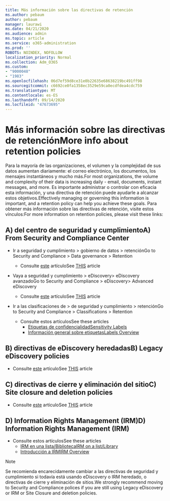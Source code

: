 ```yaml
---
title: Más información sobre las directivas de retención
ms.author: pebaum
author: pebaum
manager: laurawi
ms.date: 04/21/2020
ms.audience: admin
ms.topic: article
ms.service: o365-administration
ms.prod: ''
ROBOTS: NOINDEX, NOFOLLOW
localization_priority: Normal
ms.collection: Adm_O365
ms.custom:
- "9000048"
- "1983"
ms.openlocfilehash: 06d7ef59d8ce31e0b22635e68638219bc491ff98
ms.sourcegitcommit: c6692ce0fa1358ec3529e59ca0ecdfdea4cdc759
ms.translationtype: MT
ms.contentlocale: es-ES
ms.lasthandoff: 09/14/2020
ms.locfileid: "47673695"
---
```

# <a name="more-info-about-retention-policies"></a><span data-ttu-id="1b194-102">Más información sobre las directivas de retención</span><span class="sxs-lookup"><span data-stu-id="1b194-102">More info about retention policies</span></span>

<span data-ttu-id="1b194-103">Para la mayoría de las organizaciones, el volumen y la complejidad de sus datos aumentan diariamente: el correo electrónico, los documentos, los mensajes instantáneos y mucho más.</span><span class="sxs-lookup"><span data-stu-id="1b194-103">For most organizations, the volume and complexity of their data is increasing daily - email, documents, instant messages, and more.</span></span> <span data-ttu-id="1b194-104">Es importante administrar o controlar con eficacia esta información, y una directiva de retención puede ayudarle a alcanzar estos objetivos.</span><span class="sxs-lookup"><span data-stu-id="1b194-104">Effectively managing or governing this information is important, and a retention policy can help you achieve these goals.</span></span> <span data-ttu-id="1b194-105">Para obtener más información sobre las directivas de retención, visite estos vínculos:</span><span class="sxs-lookup"><span data-stu-id="1b194-105">For more information on retention policies, please visit these links:</span></span>

## <a name="a-from-security-and-compliance-center"></a><span data-ttu-id="1b194-106">A) del centro de seguridad y cumplimiento</span><span class="sxs-lookup"><span data-stu-id="1b194-106">A) From Security and Compliance Center</span></span>

- <span data-ttu-id="1b194-107">Ir a seguridad y cumplimiento > gobierno de datos > retención</span><span class="sxs-lookup"><span data-stu-id="1b194-107">Go to Security and Compliance > Data governance > Retention</span></span>
  - <span data-ttu-id="1b194-108">Consulte [este](https://docs.microsoft.com/microsoft-365/compliance/retention-policies) artículo</span><span class="sxs-lookup"><span data-stu-id="1b194-108">See [THIS](https://docs.microsoft.com/microsoft-365/compliance/retention-policies) article</span></span>

- <span data-ttu-id="1b194-109">Vaya a seguridad y cumplimiento > eDiscovery> eDiscovery avanzado</span><span class="sxs-lookup"><span data-stu-id="1b194-109">Go to Security and Compliance > eDiscovery> Advanced eDiscovery</span></span> 
  - <span data-ttu-id="1b194-110">Consulte [este](https://docs.microsoft.com/microsoft-365/compliance/ediscovery-cases) artículo</span><span class="sxs-lookup"><span data-stu-id="1b194-110">See [THIS](https://docs.microsoft.com/microsoft-365/compliance/ediscovery-cases) article</span></span>

- <span data-ttu-id="1b194-111">Ir a las clasificaciones de > de seguridad y cumplimiento > retención</span><span class="sxs-lookup"><span data-stu-id="1b194-111">Go to Security and Compliance > Classifications > Retention</span></span>
  - <span data-ttu-id="1b194-112">Consulte estos artículos</span><span class="sxs-lookup"><span data-stu-id="1b194-112">See these articles</span></span>
    - [<span data-ttu-id="1b194-113">Etiquetas de confidencialidad</span><span class="sxs-lookup"><span data-stu-id="1b194-113">Sensitivity Labels</span></span>](https://docs.microsoft.com/microsoft-365/compliance/sensitivity-labels)
    - [<span data-ttu-id="1b194-114">Información general sobre etiquetas</span><span class="sxs-lookup"><span data-stu-id="1b194-114">Labels Overview</span></span>](https://docs.microsoft.com/microsoft-365/compliance/labels)

## <a name="b-legacy-ediscovery-policies"></a><span data-ttu-id="1b194-115">B) directivas de eDiscovery heredadas</span><span class="sxs-lookup"><span data-stu-id="1b194-115">B) Legacy eDiscovery policies</span></span>

- <span data-ttu-id="1b194-116">Consulte [este](https://support.office.com/article/Set-up-an-eDiscovery-Center-in-SharePoint-Online-A18F8975-AA7F-43B4-A7D6-001D14744D8E) artículo</span><span class="sxs-lookup"><span data-stu-id="1b194-116">See [THIS](https://support.office.com/article/Set-up-an-eDiscovery-Center-in-SharePoint-Online-A18F8975-AA7F-43B4-A7D6-001D14744D8E) article</span></span>

## <a name="c-site-closure-and-deletion-policies"></a><span data-ttu-id="1b194-117">C) directivas de cierre y eliminación del sitio</span><span class="sxs-lookup"><span data-stu-id="1b194-117">C) Site closure and deletion policies</span></span>

- <span data-ttu-id="1b194-118">Consulte [este](https://support.office.com/article/Use-policies-for-site-closure-and-deletion-A8280D82-27FD-48C5-9ADF-8A5431208BA5) artículo</span><span class="sxs-lookup"><span data-stu-id="1b194-118">See [THIS](https://support.office.com/article/Use-policies-for-site-closure-and-deletion-A8280D82-27FD-48C5-9ADF-8A5431208BA5) article</span></span>  

## <a name="d-information-rights-management-irm"></a><span data-ttu-id="1b194-119">D) Information Rights Management (IRM)</span><span class="sxs-lookup"><span data-stu-id="1b194-119">D) Information Rights Management (IRM)</span></span>

- <span data-ttu-id="1b194-120">Consulte estos artículos</span><span class="sxs-lookup"><span data-stu-id="1b194-120">See these articles</span></span>
  - [<span data-ttu-id="1b194-121">IRM en una lista/Biblioteca</span><span class="sxs-lookup"><span data-stu-id="1b194-121">IRM on a list/Library</span></span>](https://support.office.com/article/apply-information-rights-management-to-a-list-or-library-3bdb5c4e-94fc-4741-b02f-4e7cc3c54aa1)
  - [<span data-ttu-id="1b194-122">Introducción a IRM</span><span class="sxs-lookup"><span data-stu-id="1b194-122">IRM Overview</span></span>](https://support.office.com/article/create-and-apply-information-management-policies-eb501fe9-2ef6-4150-945a-65a6451ee9e9)

> [!Note]
> <span data-ttu-id="1b194-123">Se recomienda encarecidamente cambiar a las directivas de seguridad y cumplimiento si todavía está usando eDiscovery o IRM heredado, o directivas de cierre y eliminación de sitios.</span><span class="sxs-lookup"><span data-stu-id="1b194-123">We strongly recommend moving to Security and Compliance polices if you are still using Legacy eDiscovery or IRM or Site Closure and deletion policies.</span></span>

